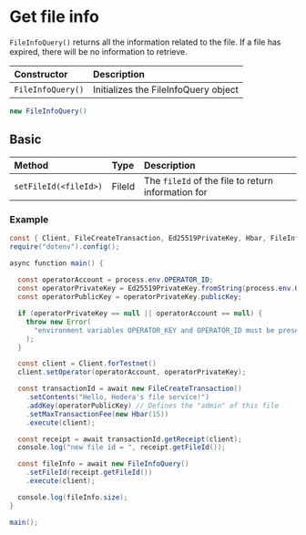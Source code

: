 # Get file info

`FileInfoQuery()` returns all the information related to the file. If a file has expired, there will be no information to retrieve.

| Constructor | Description |
| :--- | :--- |
| `FileInfoQuery()` | Initializes the FileInfoQuery object |

```java
new FileInfoQuery()
```

## Basic

| Method | Type | Description |
| :--- | :--- | :--- |
| `setFileId(<fileId>)` | FileId | The `fileId` of the file to return information for |

### Example

```java
const { Client, FileCreateTransaction, Ed25519PrivateKey, Hbar, FileInfoQuery } = require("@hashgraph/sdk");
require("dotenv").config();

async function main() {
  
  const operatorAccount = process.env.OPERATOR_ID;
  const operatorPrivateKey = Ed25519PrivateKey.fromString(process.env.OPERATOR_KEY);
  const operatorPublicKey = operatorPrivateKey.publicKey;

  if (operatorPrivateKey == null || operatorAccount == null) {
    throw new Error(
      "environment variables OPERATOR_KEY and OPERATOR_ID must be present"
    );
  }

  const client = Client.forTestnet()
  client.setOperator(operatorAccount, operatorPrivateKey);

  const transactionId = await new FileCreateTransaction()
    .setContents("Hello, Hedera's file service!")
    .addKey(operatorPublicKey) // Defines the "admin" of this file
    .setMaxTransactionFee(new Hbar(15))
    .execute(client);

  const receipt = await transactionId.getReceipt(client);  
  console.log("new file id = ", receipt.getFileId());

  const fileInfo = await new FileInfoQuery()
    .setFileId(receipt.getFileId())
    .execute(client);

  console.log(fileInfo.size);
}

main();
```

